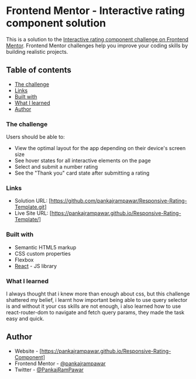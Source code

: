 # Frontend Mentor - Interactive rating component solution

This is a solution to the [Interactive rating component challenge on Frontend Mentor](https://www.frontendmentor.io/challenges/interactive-rating-component-koxpeBUmI). Frontend Mentor challenges help you improve your coding skills by building realistic projects.

## Table of contents

- [The challenge](#the-challenge)
- [Links](#links)
- [Built with](#built-with)
- [What I learned](#what-i-learned)
- [Author](#author)

### The challenge

Users should be able to:

- View the optimal layout for the app depending on their device's screen size
- See hover states for all interactive elements on the page
- Select and submit a number rating
- See the "Thank you" card state after submitting a rating

### Links

- Solution URL: [https://github.com/pankajrampawar/Responsive-Rating-Template.git]
- Live Site URL: [https://pankajrampawar.github.io/Responsive-Rating-Template/]

### Built with

- Semantic HTML5 markup
- CSS custom properties
- Flexbox
- [React](https://reactjs.org/) - JS library

### What I learned

I always thought that i knew more than enough about css, but this challenge shattered my belief, i learnt how important being able to use query selector is and without it your css skills are not enough, i also learned how to use react-router-dom to navigate and fetch query params, they made the task easy and quick.

## Author

- Website - [https://pankajrampawar.github.io/Responsive-Rating-Component]
- Frontend Mentor - [@pankajrampawar](https://www.frontendmentor.io/profile/pankajrampawar)
- Twitter - [@PankajRamPawar](https://www.twitter.com/PankajRamPawar)
